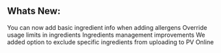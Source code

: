 Whats New:
----------------------
You can now add basic ingredient info when adding allergens
Override usage limits in ingredients
Ingredients management improvements
We added option to exclude specific ingredients from uploading to PV Online 